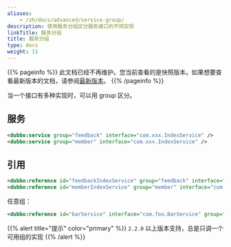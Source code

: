 ```yaml
---
aliases:
    - /zh/docs/advanced/service-group/
description: 使用服务分组区分服务接口的不同实现
linkTitle: 服务分组
title: 服务分组
type: docs
weight: 11
---
```




{{% pageinfo %}} 此文档已经不再维护。您当前查看的是快照版本。如果想要查看最新版本的文档，请参阅[最新版本](/zh-cn/overview/mannual/java-sdk/advanced-features-and-usage/service/service-group/)。
{{% /pageinfo %}}

当一个接口有多种实现时，可以用 group 区分。

## 服务

```xml
<dubbo:service group="feedback" interface="com.xxx.IndexService" />
<dubbo:service group="member" interface="com.xxx.IndexService" />
```

## 引用

```xml
<dubbo:reference id="feedbackIndexService" group="feedback" interface="com.xxx.IndexService" />
<dubbo:reference id="memberIndexService" group="member" interface="com.xxx.IndexService" />
```

任意组：

```xml
<dubbo:reference id="barService" interface="com.foo.BarService" group="*" />
```

{{% alert title="提示" color="primary" %}}
`2.2.0` 以上版本支持，总是只调一个可用组的实现
{{% /alert %}}
